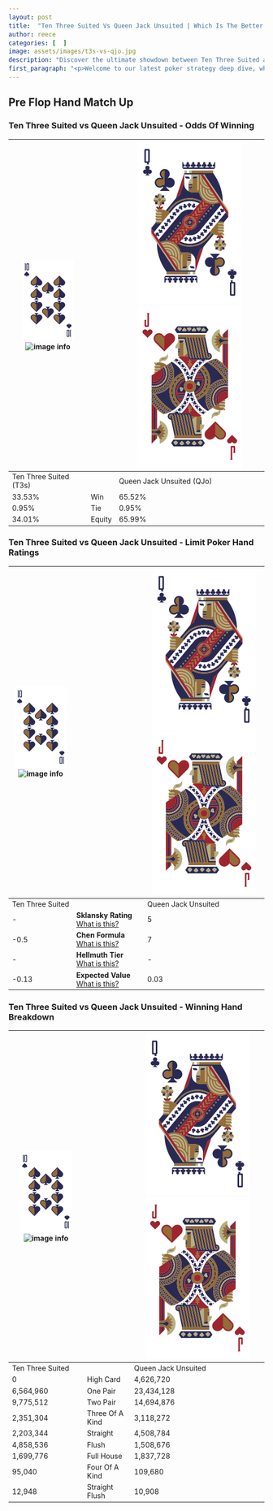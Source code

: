 ```yaml
---
layout: post
title:  "Ten Three Suited Vs Queen Jack Unsuited | Which Is The Better Hand In Poker? A Complete Guide"
author: reece
categories: [  ]
image: assets/images/t3s-vs-qjo.jpg
description: "Discover the ultimate showdown between Ten Three Suited and Queen Jack Unsuited in poker! Uncover the odds, strategies, and scenarios where one hand triumphs over the other. Get ready to up your poker game with this thrilling analysis."
first_paragraph: "<p>Welcome to our latest poker strategy deep dive, where we're pitting two distinct hands against each other in a high-stakes showdown: Ten Three Suited vs Queen Jack Unsuited.</p><p>In the dynamic world of poker, every decision counts, and knowing which hand holds the upper hand is key to your success at the table.</p><p>In this article, we'll dissect these two hands, explore the scenarios where one dominates the other, and equip you with the knowledge to make strategic choices that can tip the odds in your favor.</p><p>Get ready to unravel the intriguing dynamics of these poker hands and elevate your game to new heights.</p>"
---
```




[comment]: # (sp0)

## Pre Flop Hand Match Up

<div class="table hand-ratings" markdown="1"> 



### Ten Three Suited vs Queen Jack Unsuited - Odds Of Winning


    
| ![image info](assets/images/hand1/T.png) ![image info](assets/images/hand1/3s.png) |  | ![image info](assets/images/hand2/Q.png) ![image info](assets/images/hand2/Jo.png) |
| -------- | -------- | -------- |
| Ten Three Suited (T3s) |  | Queen Jack Unsuited (QJo) |
| 33.53% | Win | 65.52% |
| 0.95% | Tie | 0.95% |
| 34.01% | Equity | 65.99% |




[comment]: # (sp1)



### Ten Three Suited vs Queen Jack Unsuited - Limit Poker Hand Ratings


    
| ![image info](assets/images/hand1/T.png) ![image info](assets/images/hand1/3s.png) |  | ![image info](assets/images/hand2/Q.png) ![image info](assets/images/hand2/Jo.png) |
| -------- | -------- | -------- |
| Ten Three Suited |  | Queen Jack Unsuited |
| - | **Sklansky Rating** [What is this?](/sklansky-rating-explained) | 5 |
| -0.5 | **Chen Formula** [What is this?](/chen-formula-explained) | 7 |
| - | **Hellmuth Tier** [What is this?](/Hellmuth-tier-explained) | - |
| -0.13 | **Expected Value** [What is this?](/expected-value-explained) | 0.03 |




[comment]: # (sp2)



### Ten Three Suited vs Queen Jack Unsuited - Winning Hand Breakdown


    
| ![image info](assets/images/hand1/T.png) ![image info](assets/images/hand1/3s.png) |  | ![image info](assets/images/hand2/Q.png) ![image info](assets/images/hand2/Jo.png) |
| -------- | -------- | -------- |
| Ten Three Suited |  | Queen Jack Unsuited |
| 0 | High Card | 4,626,720 |
| 6,564,960 | One Pair | 23,434,128 |
| 9,775,512 | Two Pair | 14,694,876 |
| 2,351,304 | Three Of A Kind | 3,118,272 |
| 2,203,344 | Straight | 4,508,784 |
| 4,858,536 | Flush | 1,508,676 |
| 1,699,776 | Full House | 1,837,728 |
| 95,040 | Four Of A Kind | 109,680 |
| 12,948 | Straight Flush | 10,908 |




[comment]: # (sp3)



</div>

[comment]: # (sp4)



[comment]: # (sp5)

